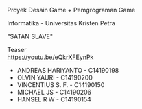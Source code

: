 Proyek Desain Game + Pemgrograman Game </br>

Informatika - Universitas Kristen Petra </br>

"SATAN SLAVE" </br>
 
Teaser </br>
https://youtu.be/eQkrXFEynPk </br>

- ANDREAS HARIYANTO - C14190198 </br>
- OLVIN YAURI - C14190200 </br>
- VINCENTIUS S. F. - C14190150 </br>
- MICHAEL JS - C14190206 </br>
- HANSEL R W - C14190154 </br>
 


